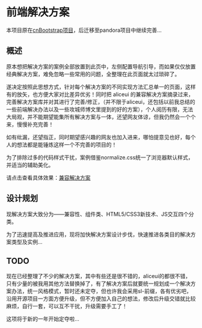 # 前端解决方案 #

本项目原在[cnBootstrap项目](https://github.com/webcoding/cnBootstrap)，后迁移至pandora项目中继续完善...

## 概述 ##

原本想把解决方案的案例全部放置到此页中，左侧配置导航引导，而如果仅仅放置经典解决方案，难免忽略一些常用的问题，全整理在此页面就太过琐碎了。

遂决定按照此思想方式，针对每个解决方案的不同实现方法汇总单一的页面，这样有的放矢，也方便大家对比差异优劣！同时把 aliceui 的兼容解决方案摘录过来，完善解决方案库并对其进行了完善/修正，（并不限于aliceui，还包括以前我总结的一些前端解决办法以及一些攻城师博文里提到的好的方案），个人阅历有限，无法大局观，并不能期望能集所有解决方案与一体，还望网友体谅，但我仍然会一个个来，慢慢补充完善！

如有纰漏，还望指正，同时期望感兴趣的网友也加入进来，哪怕提意见也好，每个人的想法都是能锤炼这样一个不完善的项目的！

为了排除过多的代码样式干扰，案例借鉴normalize.css统一了浏览器默认样式，并适当的辅助美化。

请点击查看具体效果：[兼容解决方案](http://www.tcreator.info/cnbootstrap/cndocs/solutions.php)

## 设计规划 ##

现解决方案大致分为——兼容性、组件类、HTML5/CSS3新技术、JS交互四个分类。

为了迅速提高及推进应用，现将加快解决方案设计步伐，快速推进各类目的解决方案类型及实例...


## TODO ##

现在已经整理了不少的解决方案，其中有些还是很不错的，aliceui的都很不错，只有少量的被我用其他方法替换掉了，有了解决方案后就要统一规划成一个解决方案办法，统一风格模式，暂时还未定夺，但也许我会采用sl-前缀，各有优劣吧，沿用开源项目一方面方便升级，但不方便加入自己的想法，修改后升级交错就比较麻烦，自行一套，可以互不干扰，升级需要手工了！

这项将于新的一年开始定夺啦...